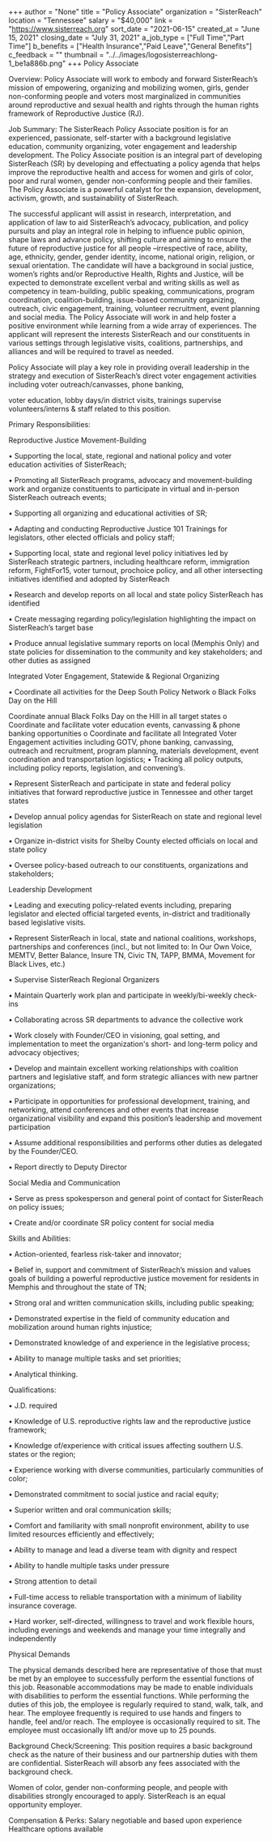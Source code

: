 +++
author = "None"
title = "Policy Associate"
organization = "SisterReach"
location = "Tennessee"
salary = "$40,000"
link = "https://www.sisterreach.org"
sort_date = "2021-06-15"
created_at = "June 15, 2021"
closing_date = "July 31, 2021"
a_job_type = ["Full Time","Part Time"]
b_benefits = ["Health Insurance","Paid Leave","General Benefits"]
c_feedback = ""
thumbnail = "../../images/logosisterreachlong-1_be1a886b.png"
+++
Policy Associate

Overview:
Policy Associate will work to embody and forward SisterReach’s mission of empowering, organizing and mobilizing women, girls, gender non-conforming people and voters most marginalized in communities around reproductive and sexual health and rights through the human rights framework of
Reproductive Justice (RJ).

Job Summary:
The SisterReach Policy Associate position is for an experienced, passionate, self-starter with a background legislative education, community organizing, voter engagement and leadership development. The Policy Associate position is an integral part of developing SisterReach (SR) by developing and effectuating a policy agenda that helps improve the reproductive health and access for women and girls of color, poor and rural women, gender non-conforming people and their families. The
Policy Associate is a powerful catalyst for the expansion, development, activism, growth, and sustainability of SisterReach.

The successful applicant will assist in research, interpretation, and application of law to aid SisterReach’s advocacy, publication, and policy pursuits and play an integral role in helping to influence public opinion, shape laws and advance policy, shifting culture and aiming to ensure the future of reproductive justice for all people –irrespective of race, ability, age, ethnicity, gender, gender identity, income, national origin, religion, or sexual orientation. The candidate will have a background in social justice, women’s rights and/or Reproductive Health, Rights and Justice, will be expected to demonstrate excellent verbal and writing skills as well as competency in team-building, public speaking, communications, program coordination, coalition-building, issue-based community organizing, outreach, civic engagement, training, volunteer recruitment, event planning and social media. The Policy Associate will work in and help foster a positive environment while learning from a wide array of experiences. The applicant will represent the interests SisterReach and our constituents in various settings through legislative visits, coalitions, partnerships, and alliances and will be required to travel as needed.

Policy Associate will play a key role in providing overall leadership in the strategy and execution of
SisterReach’s direct voter engagement activities including voter outreach/canvasses, phone banking,

voter education, lobby days/in district visits, trainings supervise volunteers/interns & staff related to this position.

Primary Responsibilities:

Reproductive Justice Movement-Building

• Supporting the local, state, regional and national policy and voter education activities of
SisterReach;

• Promoting all SisterReach programs, advocacy and movement-building work and organize constituents to participate in virtual and in-person SisterReach outreach events;

• Supporting all organizing and educational activities of SR;

• Adapting and conducting Reproductive Justice 101 Trainings for legislators, other elected officials and policy staff;

• Supporting local, state and regional level policy initiatives led by SisterReach strategic partners, including healthcare reform, immigration reform, FightFor15, voter turnout, prochoice policy, and all other intersecting initiatives identified and adopted by SisterReach

• Research and develop reports on all local and state policy SisterReach has identified

• Create messaging regarding policy/legislation highlighting the impact on SisterReach’s target base

• Produce annual legislative summary reports on local (Memphis Only) and state policies for dissemination to the community and key stakeholders; and other duties as assigned

Integrated Voter Engagement, Statewide & Regional Organizing

• Coordinate all activities for the Deep South Policy Network o Black Folks Day on the Hill

Coordinate annual Black Folks Day on the Hill in all target states o Coordinate and facilitate voter education events, canvassing & phone banking opportunities o Coordinate and facilitate all Integrated Voter Engagement activities including GOTV, phone banking, canvassing, outreach and recruitment, program planning, materials development, event coordination and transportation logistics;
• Tracking all policy outputs, including policy reports, legislation, and convening’s.

• Represent SisterReach and participate in state and federal policy initiatives that forward reproductive justice in Tennessee and other target states

• Develop annual policy agendas for SisterReach on state and regional level legislation

• Organize in-district visits for Shelby County elected officials on local and state policy

• Oversee policy-based outreach to our constituents, organizations and stakeholders;

Leadership Development

• Leading and executing policy-related events including, preparing legislator and elected official targeted events, in-district and traditionally based legislative visits.

• Represent SisterReach in local, state and national coalitions, workshops, partnerships and conferences (incl., but not limited to: In Our Own Voice, MEMTV, Better Balance, Insure TN, Civic
TN, TAPP, BMMA, Movement for Black Lives, etc.)

• Supervise SisterReach Regional Organizers

• Maintain Quarterly work plan and participate in weekly/bi-weekly check-ins

• Collaborating across SR departments to advance the collective work

• Work closely with Founder/CEO in visioning, goal setting, and implementation to meet the organization's short- and long-term policy and advocacy objectives;

• Develop and maintain excellent working relationships with coalition partners and legislative staff, and form strategic alliances with new partner organizations;

• Participate in opportunities for professional development, training, and networking, attend conferences and other events that increase organizational visibility and expand this position’s leadership and movement participation

• Assume additional responsibilities and performs other duties as delegated by the Founder/CEO.

• Report directly to Deputy Director

Social Media and Communication

• Serve as press spokesperson and general point of contact for SisterReach on policy issues;

• Create and/or coordinate SR policy content for social media

Skills and Abilities:

• Action-oriented, fearless risk-taker and innovator;

• Belief in, support and commitment of SisterReach’s mission and values goals of building a powerful reproductive justice movement for residents in Memphis and throughout the state of TN;

• Strong oral and written communication skills, including public speaking;

• Demonstrated expertise in the field of community education and mobilization around human rights injustice;

• Demonstrated knowledge of and experience in the legislative process;

• Ability to manage multiple tasks and set priorities;

• Analytical thinking.

Qualifications:

• J.D. required

• Knowledge of U.S. reproductive rights law and the reproductive justice framework;

• Knowledge of/experience with critical issues affecting southern U.S. states or the region;

• Experience working with diverse communities, particularly communities of color;

• Demonstrated commitment to social justice and racial equity;

• Superior written and oral communication skills;

• Comfort and familiarity with small nonprofit environment, ability to use limited resources efficiently and effectively;

• Ability to manage and lead a diverse team with dignity and respect

• Ability to handle multiple tasks under pressure

• Strong attention to detail

• Full-time access to reliable transportation with a minimum of liability insurance coverage.

• Hard worker, self-directed, willingness to travel and work flexible hours, including evenings and weekends and manage your time integrally and independently

Physical Demands

The physical demands described here are representative of those that must be met by an employee to successfully perform the essential functions of this job. Reasonable accommodations may be made to enable individuals with disabilities to perform the essential functions. While performing the duties of this job, the employee is regularly required to stand, walk, talk, and hear. The employee frequently is required to use hands and fingers to handle, feel and/or reach. The employee is occasionally required to sit. The employee must occasionally lift and/or move up to 25 pounds.

Background Check/Screening:
This position requires a basic background check as the nature of their business and our partnership duties with them are confidential. SisterReach will absorb any fees associated with the background check.

Women of color, gender non-conforming people, and people with disabilities strongly encouraged to apply. SisterReach is an equal opportunity employer.

Compensation & Perks:
Salary negotiable and based upon experience
Healthcare options available

